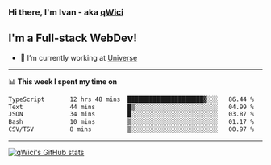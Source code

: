 ### Hi there, I'm Ivan - aka [qWici][website]

## I'm a Full-stack WebDev!
- 🔭 I’m currently working at [Universe][universe]

---

📊 **This week I spent my time on**
<!--START_SECTION:waka-->

```txt
TypeScript       12 hrs 48 mins  █████████████████████▓░░░   86.44 %
Text             44 mins         █▒░░░░░░░░░░░░░░░░░░░░░░░   04.99 %
JSON             34 mins         █░░░░░░░░░░░░░░░░░░░░░░░░   03.87 %
Bash             10 mins         ▒░░░░░░░░░░░░░░░░░░░░░░░░   01.17 %
CSV/TSV          8 mins          ▒░░░░░░░░░░░░░░░░░░░░░░░░   00.97 %
```

<!--END_SECTION:waka-->

---

[![qWici's GitHub stats](https://github-readme-stats.vercel.app/api?username=qWici)](https://github.com/qWici/github-readme-stats)

[website]: https://devkucher.com
[twitter]: https://twitter.com/KucherDev
[linkedin]: https://www.linkedin.com/in/ivankucher
[universe]: https://universeapps.limited
